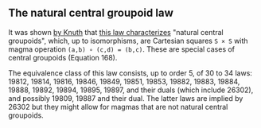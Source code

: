 ## The natural central groupoid law

It was shown [by Knuth](https://teorth.github.io/equational_theories/blueprint/sect0001.html#knuth) that [this law characterizes](https://teorth.github.io/equational_theories/blueprint/implications-chapter.html#natural-central-groupoid) "natural central groupoids", which, up to isomorphisms, are Cartesian squares `S × S` with magma operation `(a,b) ∘ (c,d) = (b,c)`. These are special cases of central groupoids (Equation 168).

The equivalence class of this law consists, up to order 5, of 30 to 34 laws: 19812, 19814, 19816, 19846, 19849, 19851, 19853, 19882, 19883, 19884, 19888, 19892, 19894, 19895, 19897, and their duals (which include 26302), and possibly 19809, 19887 and their dual.  The latter laws are implied by 26302 but they might allow for magmas that are not natural central groupoids.